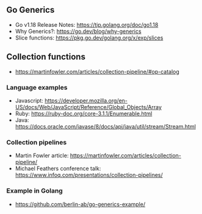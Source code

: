 ## Go Generics 

- Go v1.18 Release Notes: https://tip.golang.org/doc/go1.18
- Why Generics?:  https://go.dev/blog/why-generics
- Slice functions: https://pkg.go.dev/golang.org/x/exp/slices

## Collection functions

- https://martinfowler.com/articles/collection-pipeline/#op-catalog

### Language examples

- Javascript: https://developer.mozilla.org/en-US/docs/Web/JavaScript/Reference/Global_Objects/Array
- Ruby: https://ruby-doc.org/core-3.1.1/Enumerable.html
- Java: https://docs.oracle.com/javase/8/docs/api/java/util/stream/Stream.html

### Collection pipelines

- Martin Fowler article: https://martinfowler.com/articles/collection-pipeline/
- Michael Feathers conference talk: https://www.infoq.com/presentations/collection-pipelines/


### Example in Golang

- https://github.com/berlin-ab/go-generics-example/
